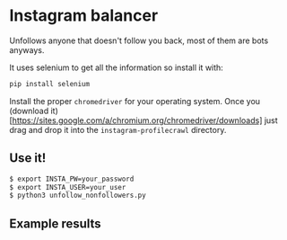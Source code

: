 # Instagram balancer

Unfollows anyone that doesn't follow you back, most of them are bots anyways.

It uses selenium to get all the information so install it with:
```bash
pip install selenium
```

Install the proper `chromedriver` for your operating system.  Once you (download it)[https://sites.google.com/a/chromium.org/chromedriver/downloads] just drag and drop it into the `instagram-profilecrawl` directory.

## Use it!

```bash
$ export INSTA_PW=your_password
$ export INSTA_USER=your_user
$ python3 unfollow_nonfollowers.py
```

## Example results 